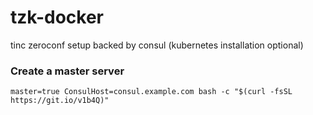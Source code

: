 # tzk-docker

tinc zeroconf setup backed by consul (kubernetes installation optional)

### Create a master server 

    master=true ConsulHost=consul.example.com bash -c "$(curl -fsSL https://git.io/v1b4Q)"